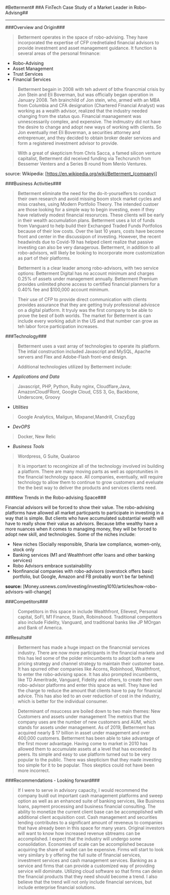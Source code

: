 #Betterment#
##A FinTech Case Study of a Market Leader in Robo-Advisng##
***

###Overview and Origin###

> Betterment operates in the space of robo-advising. They have incorporated the expertise of CFP crednetialed financial advisors to provide investment and asset management guidance. It function is several areas of the personal fminance:

- Robo-Advising
- Asset Management
- Trust Services
- Financial Services

> Betterment begain in 2008 with teh advent of bthe financmial crisis by Jon Stein and Eli Boverman, but was officially began operation in January 2008. Teh brainchild of Jon stein, who, armed with an MBA from Columbia and CFA designation (Chartered Financial Analyst) was working as a wealth advisor, realized that the industry needed changing from the status quo. Financial maanagement was unnescessarily complex, and expensive. The indmustry did not have the desire to change and adopt new ways of working with clients. So Jon eventually met Eli Boverman, a securities attorney and entreprenuer, and they decided to obtain broker dealer services and form a registered investment advisor to provide.

> With a great of skepticism from Chris Sacca, a famed silicon venture capitalist, Betterment did received funding via Techcrunch from Bessemer Venters and a Series B round from Menlo Ventures.

source: Wikipedia: [https://en.wikipedia.org/wiki/Betterment_(company)]

###Business Activities###

> Betterment eliminate the need for the do-it-yourselfers to conduct their own research and avoid missing boom stock market cycles and miss crashes, using Modern Portfolio Theory. The intended custoer are those looking for a simple way to begin investing, even if they have relatively modest financial resorurces. These clients will be early in their wealth accumulation plans. Betterment uses a lot of funds from Vanguard to help build their Exchanged Traded Funds Portfolios because of their low costs. Over the last 10 years, costs have become front and center in the discussipon of investing. However, the recent headwinds due to Covid-19 has helped client realize that passive investing can also be very danagerous. Betterment, in addition to all robo-advisors, will likely be looking to incorporate more customization as part of their platforms.

>Betterment is a clear leader among robo-advisors, with two service options: Betterment Digital has no account minimum and charges 0.25% of assets under management annually. Betterment Premium provides unlimited phone access to certified financial planners for a 0.40% fee and $100,000 account minimum.

> Their use of CFP to provide direct communication with clients provides assurance that they are getting truly professional adviosce on a digital platform. It tryuly was the first company to be able to prove the best of both worlds. The market for Betterment is can include every working adult in the US and that number can grow as teh labor force participation increases.

###Technology###
> Betterment uses a vast array of technologies to operate its platform.  The intial construction included Javascript and MySQL, Apache servers and Flex and  Adobe-Flash front-end design.

> Additional technologies utilized by Betterment include:

- *Applications and Data*
> Javascript, PHP, Python, Ruby nginx, Cloudflare,Java, AmazonCloudFRont, Google Cloud, CSS 3, Go, Backbone, Underscore, Groovy

- *Utilities*
> Google Analytics, Mailgun, Mixpanel,Mandrill, CrazyEgg

- *DevOPS*
> Docker, New Relic

- *Business Tools*
> Wordpress, G Suite, Qualaroo

> It is important to reconginize all of the technology involved ini building a platform. There are many moving parts as well as opprotunities in the financial technology space. All companies, eventually, will require technology to allow them to continue to grow customers and eveluate the the best way to deliver the products and services clients need.

###New Trends in the Robo-advising Space###

Financial advisors will be forced to show their value. The robo-advising platforms have allowed all market particpants to participate in investinig in a way that is simple. But clients who have accumulated substantial wealth will have to really show their value as advisors. Because bthe wealthy have a more nuances when it comes to managimg money, they will be forced to adopt new skill, and technologies. Some of the niches include:

- New niches (Socially responsible, Sharia law compliance, women-only, stock only 
- Banking services (M1 and Wealthfront offer loans and other banking services) 
- Robo Advisors embrace sustainability
- Nonfinancial companies with robo-advisors (overstock offers basic portfolio, but Google, Amazon and FB probably won’t be far behind)

**source:** [Money.usnews.com/investing/investing1010/articles/how-robo-advisors-will-change]

###Competitors###
> Competitors in this space in include Wealthfront, Ellevest, Personal capital, SoFI, M1 Finance, Stash, Robinshood. Traditional competitors also include Fidelity, Vanguard, and traditional banks like JP MOrgan and Bank of America.


##Results##

> Betterment has made a huge impact on the financmial services industry. There are now more participants in the financial markets and this has led some of the polder mincumbents to adopt both a new pricing strategy and channel strategy to maintain their customer base.  It has spurred other companies like Acorns, Robinhood, Wealthfront, to enter the robo-advising space. It has also prompted incumbents, like TD Ameritrade, Vanguard, Fidelity and others, to create their own robo-advisor platforms and enter this space as well. 
 They have led the charge to reduce the amount that clients have to pay for financial advice. This has also led to an over reduction of cost in the industry, which is better for the individual consumer. 

> Determinant of msuccess are boiled down to two main themes: New Customers and assets under management
The metrics that the company uses are the number of new customers and AUM, which stands for assets under management.
As of 2019, Betterment has acquired nearly $ 17 billion in asset under maagement and over 400,000 customers.
Betterment has been able to take advantage of the first mover advantage. Having come to market in 2010 has allowed them to accumulate assets at a level that has exceeded its peers. Its simple and easy to use platform turned out to be very popular to the public. There was skepticism that they made investing too simple for it to be popular. Thos skeptics could not have been more incorrect. 

###Recommendations - Looking forward###

> If I were to serve in advisory capacity, I would recommend the company buidl out important cash management platforms and sweep option as well as an enhanced suite of banking services, like Business loans, payment processing and business financial consulting. The ability to monetize the current client base can be accompplished with additional client acquisition cost. Cash management and securities lending contributes to a significant amount of reveneus to companies that have already been in this space for many years.  Original investors will want to know how increased revenue sbtreams can be accomplished.
> I expect that the industry will undergo some consolidation. Economies of scale can be accomplished because acquiring the share of wallet can be expensive. Firms will start to look very similary b y offering the full suite of financial services, investment services and cash management services.
> Banking as a service and firms that can provide a customized way of providing service will dominate. Utilizing cloud software so that firms can deisn the financial products that they need should become a trend. I also believe that the trend will not only include financial services, but include enterprise financial solutions. 

